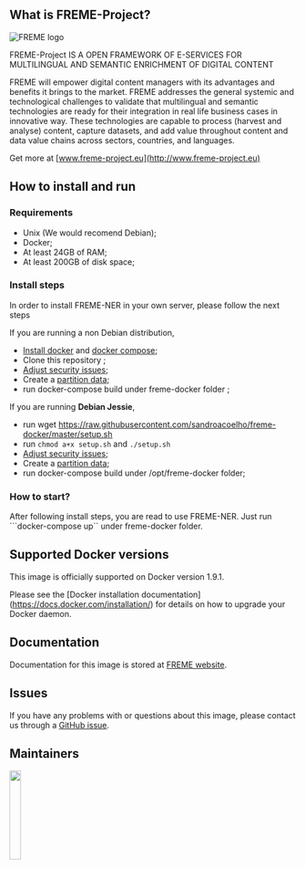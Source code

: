 

## What is FREME-Project?

![FREME logo](http://www.freme-project.eu/wp-content/uploads/2015/02/FREME_LogoHor_250px.png)

FREME-Project IS A OPEN FRAMEWORK OF E-SERVICES FOR MULTILINGUAL AND SEMANTIC ENRICHMENT OF DIGITAL CONTENT

FREME will empower digital content managers with its advantages and benefits it brings to the market. FREME addresses the general systemic and technological challenges to validate that multilingual and semantic technologies are ready for their integration in real life business cases in innovative way. These technologies are capable to process (harvest and analyse) content, capture datasets, and add value throughout content and data value chains across sectors, countries, and languages.

Get more at [www.freme-project.eu](http://www.freme-project.eu)

## How to install and run

### Requirements

- Unix (We would recomend Debian);
- Docker;
- At least 24GB of RAM;
- At least 200GB of disk space;

### Install steps

In order to install FREME-NER in your own server, please follow the next steps

If you are running a non Debian distribution,

- [Install docker](https://docs.docker.com/engine/installation/) and [docker compose](https://docs.docker.com/compose/);
- Clone this repository ;
- [Adjust security issues](SECURITY.md);
- Create a [partition data](PARTITION_DATA.md);
- run docker-compose build under freme-docker folder ;

If you are running **Debian Jessie**,

- run wget https://raw.githubusercontent.com/sandroacoelho/freme-docker/master/setup.sh
- run ```chmod a+x setup.sh``` and ```./setup.sh```
- [Adjust security issues](SECURITY.md);
- Create a [partition data](PARTITION_DATA.md);
- run docker-compose build under /opt/freme-docker folder;

### How to start?

After following install steps, you are read to use FREME-NER. Just run ```docker-compose up`` under freme-docker folder.

## Supported Docker versions
This image is officially supported on Docker version 1.9.1.

Please see the [Docker installation documentation] (https://docs.docker.com/installation/) for details on how to upgrade your Docker daemon.

## Documentation

Documentation for this image is stored at [FREME website](http://api-dev.freme-project.eu/doc/tutorials/overview.html).

## Issues
If you have any problems with or questions about this image, please contact us through a [GitHub issue](https://github.com/sandroacoelho/freme-docker/issues).


## Maintainers

<a href="http://infai.org"><img src="http://infai.org/de/Aktuelles/files?get=10_jahre_infai_gold.PNG" align="left" height="20%" width="20%" ></a>

